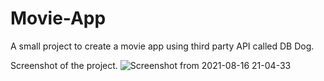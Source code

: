 # Movie-App


A small project to create a movie app using third party API called DB Dog.


Screenshot of the project.
![Screenshot from 2021-08-16 21-04-33](https://user-images.githubusercontent.com/43684497/129589866-3651071b-017a-4404-92d9-25c809f1b29d.png)

